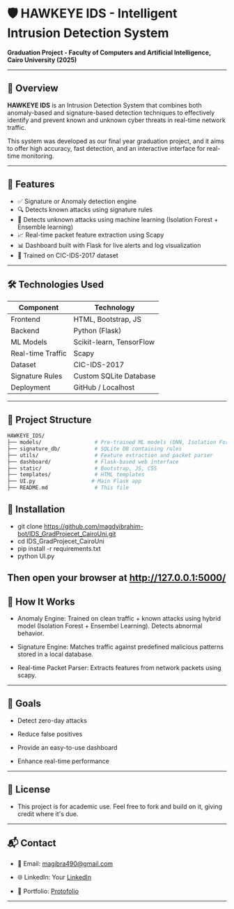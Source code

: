 # 🛡️ HAWKEYE IDS - Intelligent Intrusion Detection System  
**Graduation Project - Faculty of Computers and Artificial Intelligence, Cairo University (2025)**

---

## 📌 Overview

**HAWKEYE IDS** is an Intrusion Detection System that combines both anomaly-based and signature-based detection techniques to effectively identify and prevent known and unknown cyber threats in real-time network traffic.

This system was developed as our final year graduation project, and it aims to offer high accuracy, fast detection, and an interactive interface for real-time monitoring.

---

## 🚀 Features

- ✅ Signature or Anomaly detection engine
- 🔍 Detects known attacks using signature rules
- 🤖 Detects unknown attacks using machine learning (Isolation Forest + Ensemble learning)
- 📈 Real-time packet feature extraction using Scapy
- 📊 Dashboard built with Flask for live alerts and log visualization
- 🧠 Trained on CIC-IDS-2017 dataset

---

## 🛠️ Technologies Used

| Component         | Technology |
|------------------|------------|
| Frontend         | HTML, Bootstrap, JS |
| Backend          | Python (Flask) |
| ML Models        | Scikit-learn, TensorFlow |
| Real-time Traffic| Scapy |
| Dataset          | CIC-IDS-2017 |
| Signature Rules  | Custom SQLite Database |
| Deployment       | GitHub / Localhost |

---

## 📂 Project Structure

```bash
HAWKEYE_IDS/
├── models/                 # Pre-trained ML models (DNN, Isolation Forest)
├── signature_db/           # SQLite DB containing rules
├── utils/                  # Feature extraction and packet parser
├── dashboard/              # Flask-based web interface
├── static/                 # Bootstrap, JS, CSS
├── templates/              # HTML templates
├── UI.py                  # Main Flask app
├── README.md               # This file
```

## 🔧 Installation
- git clone https://github.com/magdyibrahim-bot/IDS_GradProjecet_CairoUni.git
- cd IDS_GradProjecet_CairoUni
- pip install -r requirements.txt
- python UI.py

Then open your browser at http://127.0.0.1:5000/
---

## 🧪 How It Works

- Anomaly Engine: Trained on clean traffic + known attacks using hybrid model (Isolation Forest + Ensembel Learning). Detects abnormal behavior.

- Signature Engine: Matches traffic against predefined malicious patterns stored in a local database.

- Real-time Packet Parser: Extracts features from network packets using scapy.
---


## 🎯 Goals

- Detect zero-day attacks

- Reduce false positives

- Provide an easy-to-use dashboard

- Enhance real-time performance

---

## 📄 License

- This project is for academic use. Feel free to fork and build on it, giving credit where it's due.

---

## 📬 Contact
- 📧 Email: magibra490@gmail.com

- 🌐 LinkedIn: Your [LinkedIn](https://www.linkedin.com/in/magdy-ibrahim-bb743b220/)

- 📁 Portfolio: [Protofolio](https://magdyibrahim-bot.github.io/Protofolio)
---
